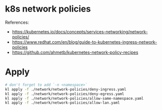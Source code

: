 
# k8s network policies

References:
- https://kubernetes.io/docs/concepts/services-networking/network-policies/
- https://www.redhat.com/en/blog/guide-to-kubernetes-ingress-network-policies
- https://github.com/ahmetb/kubernetes-network-policy-recipes

# Apply

```bash
# don't forget to add `-n <namespace>`
kl apply -f ./network/network-policies/deny-ingress.yaml
kl apply -f ./network/network-policies/deny-egress.yaml
kl apply -f ./network/network-policies/allow-same-namespace.yaml
kl apply -f ./network/network-policies/allow-lan.yaml
```
